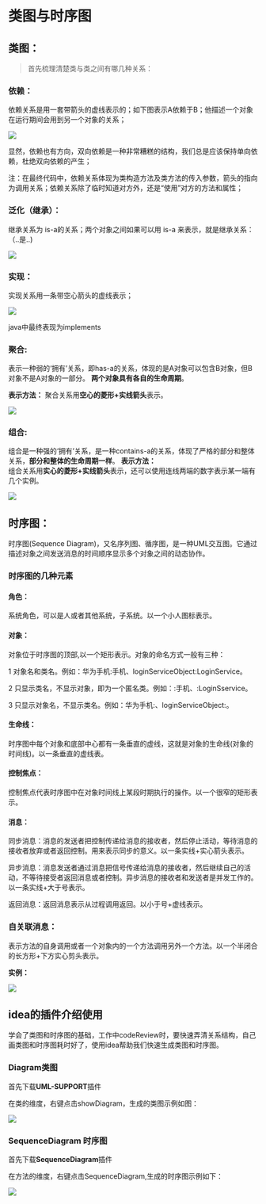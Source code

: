 

# 类图与时序图

## 类图：

> 首先梳理清楚类与类之间有哪几种关系：

### 依赖：

依赖关系是用一套带箭头的虚线表示的；如下图表示A依赖于B；他描述一个对象在运行期间会用到另一个对象的关系；

![](https://note.youdao.com/yws/public/resource/7f5bc7c68877511de7441b2db224ad2f/xmlnote/BD6B19BB5BBB497CBBD49FCE140A41F9/8421)

显然，依赖也有方向，双向依赖是一种非常糟糕的结构，我们总是应该保持单向依赖，杜绝双向依赖的产生；

注：在最终代码中，依赖关系体现为类构造方法及类方法的传入参数，箭头的指向为调用关系；依赖关系除了临时知道对方外，还是“使用”对方的方法和属性；

### 泛化（继承）：

继承关系为 is-a的关系；两个对象之间如果可以用 is-a 来表示，就是继承关系：（..是..)

![](https://note.youdao.com/yws/public/resource/7f5bc7c68877511de7441b2db224ad2f/xmlnote/7DD6DD364973447BB1DCBFD4F0AE7AD5/8432)

### 实现：

实现关系用一条带空心箭头的虚线表示；

![](https://note.youdao.com/yws/public/resource/7f5bc7c68877511de7441b2db224ad2f/xmlnote/1C13D71972DD43D99680BA13EDB796D1/8430)

java中最终表现为implements

### 聚合:

表示一种弱的‘拥有’关系，即has-a的关系，体现的是A对象可以包含B对象，但B对象不是A对象的一部分。 **两个对象具有各自的生命周期**。

**表示方法：** 
聚合关系用**空心的菱形+实线箭头**表示。

![](https://note.youdao.com/yws/public/resource/7f5bc7c68877511de7441b2db224ad2f/xmlnote/37CE6F0AF34D480FB3CA00BDEBA6C4E9/8428)

### 组合:

组合是一种强的‘拥有’关系，是一种contains-a的关系，体现了严格的部分和整体关系，**部分和整体的生命周期一样**。
**表示方法：**  
组合关系用**实心的菱形+实线箭头**表示，还可以使用连线两端的数字表示某一端有几个实例。



![](https://note.youdao.com/yws/public/resource/7f5bc7c68877511de7441b2db224ad2f/xmlnote/D0043BBBAD354890A7794C0DE6BFEB51/8426)

## 时序图：

时序图(Sequence Diagram)，又名序列图、循序图，是一种UML交互图。它通过描述对象之间发送消息的时间顺序显示多个对象之间的动态协作。

### **时序图的几种元素**

#### **角色：**

系统角色，可以是人或者其他系统，子系统。以一个小人图标表示。

#### **对象：**

对象位于时序图的顶部,以一个矩形表示。对象的命名方式一般有三种：

  1 对象名和类名。例如：华为手机:手机、loginServiceObject:LoginService。

  2 只显示类名，不显示对象，即为一个匿名类。例如：:手机、:LoginSservice。

  3 只显示对象名，不显示类名。例如：华为手机:、loginServiceObject:。

#### **生命线：**

时序图中每个对象和底部中心都有一条垂直的虚线，这就是对象的生命线(对象的时间线)。以一条垂直的虚线表。

#### **控制焦点：**

控制焦点代表时序图中在对象时间线上某段时期执行的操作。以一个很窄的矩形表示。

#### **消息：**

同步消息：消息的发送者把控制传递给消息的接收者，然后停止活动，等待消息的接收者放弃或者返回控制。用来表示同步的意义。以一条实线+实心箭头表示。

异步消息：消息发送者通过消息把信号传递给消息的接收者，然后继续自己的活动，不等待接受者返回消息或者控制。异步消息的接收者和发送者是并发工作的。以一条实线+大于号表示。

返回消息：返回消息表示从过程调用返回。以小于号+虚线表示。

### **自关联消息：**

表示方法的自身调用或者一个对象内的一个方法调用另外一个方法。以一个半闭合的长方形+下方实心剪头表示。



**实例：**

![](https://note.youdao.com/yws/public/resource/a5e638392f6684aedc1068423c7aa4aa/xmlnote/D78A7E426F094ABCAF5B4B0A33923B6B/6988)



## idea的插件介绍使用

学会了类图和时序图的基础，工作中codeReview时，要快速弄清关系结构，自己画类图和时序图耗时好了，使用idea帮助我们快速生成类图和时序图。

### Diagram类图

首先下载**UML-SUPPORT**插件

在类的维度，右键点击showDiagram，生成的类图示例如图：

![](https://note.youdao.com/yws/public/resource/47834f4144ec032013f0f0f68b3ce163/xmlnote/1D6C44C392BD40C19A0DC35DEC0FD68A/8437)



### SequenceDiagram 时序图

首先下载**SequenceDiagram**插件

在方法的维度，右键点击SequenceDiagram,生成的时序图示例如下：

![](https://note.youdao.com/yws/public/resource/a5e638392f6684aedc1068423c7aa4aa/xmlnote/64ED4BE52D26481297007E04DE721AFF/8440)



